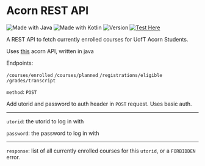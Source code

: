 # Acorn REST API
![Made with Java](https://img.shields.io/badge/Made%20with-Java-green.svg?style=flat-square&logo=Java)
![Made with Kotlin](https://img.shields.io/badge/-Kotlin-green.svg?style=flat-square&logo=kotlin)
![Version](https://img.shields.io/badge/Version-1.0.1-green.svg?style=flat-square)
[![Test Here](https://img.shields.io/badge/Test-Here-informational.svg?style=flat-square)](https://acorn-rest.herokuapp.com/swagger-ui.html)

A REST API to fetch currently enrolled courses for UofT Acorn Students.

Uses [this](https://github.com/LesterLyu/AcornAPI) acorn API, written in java

Endpoints:

`/courses/enrolled`
`/courses/planned`
`/registrations/eligible`
`/grades/transcript`

`method`: `POST`

Add utorid and password to auth header in `POST` request. Uses basic auth.

----------

`utorid`: the utorid to log in with

`password`: the password to log in with

----------

`response`: list of all currently enrolled courses for this `utorid`, or a `FORBIDDEN` error. 
